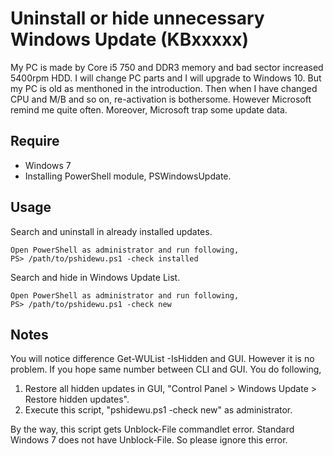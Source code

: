# Uninstall or hide unnecessary Windows Update (KBxxxxx)
My PC is made by Core i5 750 and DDR3 memory and bad sector increased 5400rpm HDD. I will change PC parts and I will upgrade to Windows 10. But my PC is old as menthoned in the introduction. Then when I have changed CPU and M/B and so on, re-activation is bothersome. However Microsoft remind me quite often. Moreover, Microsoft trap some update data.

## Require
- Windows 7
- Installing PowerShell module, PSWindowsUpdate.

## Usage
Search and uninstall in already installed updates.
```
Open PowerShell as administrator and run following,
PS> /path/to/pshidewu.ps1 -check installed
```
Search and hide in Windows Update List.
```
Open PowerShell as administrator and run following,
PS> /path/to/pshidewu.ps1 -check new
```

## Notes
You will notice difference Get-WUList -IsHidden and GUI. However it is no problem. If you hope same number between CLI and GUI. You do following,

1. Restore all hidden updates in GUI, "Control Panel > Windows Update > Restore hidden updates".
2. Execute this script, "pshidewu.ps1 -check new" as administrator.

By the way, this script gets Unblock-File commandlet error. Standard Windows 7 does not have Unblock-File. So please ignore this error.

